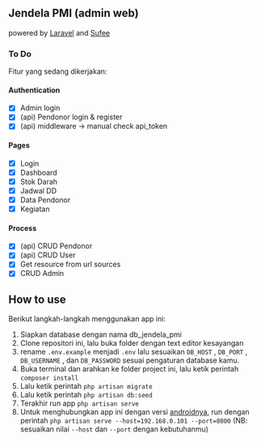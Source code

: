 ## Jendela PMI (admin web)
powered by [Laravel](https://laravel.com/) and [Sufee](https://colorlib.com/polygon/sufee/index.html)

### To Do
Fitur yang sedang dikerjakan:

#### Authentication
- [x] Admin login
- [x] (api) Pendonor login & register
- [x] (api) middleware -> manual check api_token

#### Pages
- [x] Login
- [x] Dashboard
- [x] Stok Darah
- [x] Jadwal DD
- [x] Data Pendonor
- [x] Kegiatan

#### Process
- [x] (api) CRUD Pendonor
- [x] (api) CRUD User
- [x] Get resource from url sources
- [x] CRUD Admin

## How to use
Berikut langkah-langkah menggunakan app ini:

1. Siapkan database dengan nama db_jendela_pmi
2. Clone repositori ini, lalu buka folder dengan text editor kesayangan
3. rename ```.env.example``` menjadi ```.env``` lalu sesuaikan ```DB_HOST``` , ```DB_PORT``` , ```DB_USERNAME``` , dan ```DB_PASSWORD``` sesuai pengaturan database kamu.
4. Buka terminal dan arahkan ke folder project ini, lalu ketik perintah ```composer install```
5. Lalu ketik perintah ```php artisan migrate```
6. Lalu ketik perintah ```php artisan db:seed```
7. Terakhir run app ```php artisan serve```
8. Untuk menghubungkan app ini dengan versi [androidnya](https://github.com/AlvifSandana/jendela_pmi_android), run dengan perintah ```php artisan serve --host=192.168.0.101 --port=8000``` (NB: sesuaikan nilai ```--host``` dan ```--port``` dengan kebutuhanmu)
